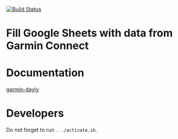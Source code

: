 [![Build Status](https://github.com/andgineer/garmin-dayly/workflows/ci/badge.svg)](https://github.com/andgineer/garmin-dayly/actions)
# Fill Google Sheets with data from Garmin Connect

# Documentation

[garmin-dayly](https://andgineer.github.io/garmin-dayly/)

# Developers

Do not forget to run `. ./activate.sh`.
